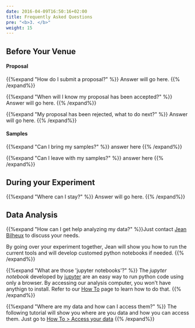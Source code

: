 ```yaml
---
date: 2016-04-09T16:50:16+02:00
title: Frequently Asked Questions
pre: "<b>3. </b>"
weight: 15
---
```


## Before Your Venue

#### Proposal

{{%expand "How do I submit a proposal?" %}}
Answer will go here.
{{% /expand%}}

{{%expand "When will I know my proposal has been accepted?" %}}
Answer will go here.
{{% /expand%}}

{{%expand "My proposal has been rejected, what to do next?" %}}
Answer will go here.
{{% /expand%}}

#### Samples

{{%expand "Can I bring my samples?" %}}
answer here
{{% /expand%}}

{{%expand "Can I leave with my samples?" %}}
answer here
{{% /expand%}}

## During your Experiment

{{%expand "Where can I stay?" %}}
Answer will go here.
{{% /expand%}}

## Data Analysis
{{%expand "How can I get help analyzing my data?" %}}Just contact [Jean Bilheux](/en/credits#jean_bilheux) to discuss
your needs.

By going over your experiment together, Jean will show you how to run the current tools and will develop customed python
notebooks if needed.
{{% /expand%}}

{{%expand "What are those 'jupyter notebooks'?" %}}
The *jupyter notebook* developed by [jupyter](http://jupyter.org/) are an easy way to run python code using only a browser.
By accessing our analysis computer, you won't have anythign to install. Refer to our [How To](/en/tutorial/) page to
learn how to do that.
{{% /expand%}}

{{%expand "Where are my data and how can I access them?" %}}
The following tutorial will show you where are you data and how you can access them. Just go to [How To > Access your data](/en/tutorial/how_to_access_data/)
{{% /expand%}}